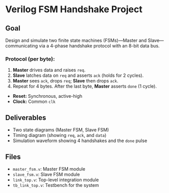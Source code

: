 
# Verilog FSM Handshake Project

## Goal
Design and simulate two finite state machines (FSMs)—Master and Slave—communicating via a 4-phase handshake protocol with an 8-bit data bus.

### Protocol (per byte):
1. **Master** drives data and raises `req`.
2. **Slave** latches data on `req` and asserts `ack` (holds for 2 cycles).
3. **Master** sees `ack`, drops `req`; **Slave** then drops `ack`.
4. Repeat for 4 bytes. After the last byte, **Master** asserts `done` (1 cycle).

- **Reset:** Synchronous, active-high
- **Clock:** Common `clk`

## Deliverables
- Two state diagrams (Master FSM, Slave FSM)
- Timing diagram (showing `req`, `ack`, and `data`)
- Simulation waveform showing 4 handshakes and the `done` pulse

## Files
- `master_fsm.v`: Master FSM module
- `slave_fsm.v`: Slave FSM module
- `link_top.v`: Top-level integration module
- `tb_link_top.v`: Testbench for the system
